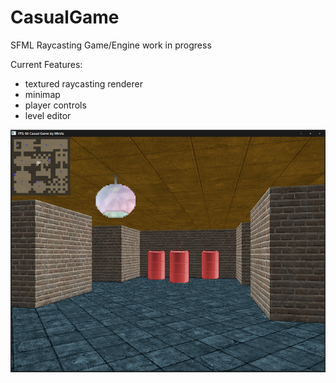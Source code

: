 # CasualGame

SFML Raycasting Game/Engine work in progress

Current Features:
* textured raycasting renderer
* minimap
* player controls
* level editor

<img src="screen.png" />
